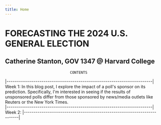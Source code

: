 ```yaml
---
title: Home
---
```


# FORECASTING THE 2024 U.S. GENERAL ELECTION

## Catherine Stanton, GOV 1347 @ Harvard College


                                  CONTENTS
|---------------------------------------------------------------------------| Week 1: In this blog post, I explore the impact of a poll's sponsor on its prediction. Specifically, I'm interested in seeing if the results of unsponsored polls differ from those sponsored by news/media outlets like Reuters or the New York Times.                                     
|---------------------------------------------------------------------------|
Week 2: 
|---------------------------------------------------------------------------|